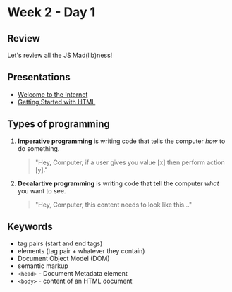 # Week 2 - Day 1

## Review

Let's review all the JS Mad(lib)ness!

## Presentations

* [Welcome to the Internet](https://docs.google.com/presentation/d/1ol-3hnU32We6fljDsjStbU_PqWt8Ceuxna7yRcdT8UQ/edit?usp=sharing)
* [Getting Started with HTML](https://docs.google.com/presentation/d/1PNaBurvvi38zGHah9icOI8EUtl9AU4Evu9i-5OlMBg0/edit?usp=sharing)

## Types of programming

1. **Imperative programming** is writing code that tells the computer _how_ to do something.
    > "Hey, Computer, if a user gives you value [x] then perform action [y]."
2. **Decalartive programming** is writing code that tell the computer _what_ you want to see.
   > "Hey, Computer, this content needs to look like this..."

## Keywords

* tag pairs (start and end tags)
* elements (tag pair + whatever they contain)
* Document Object Model (DOM)
* semantic markup
* `<head>` - Document Metadata element
* `<body>` - content of an HTML document
